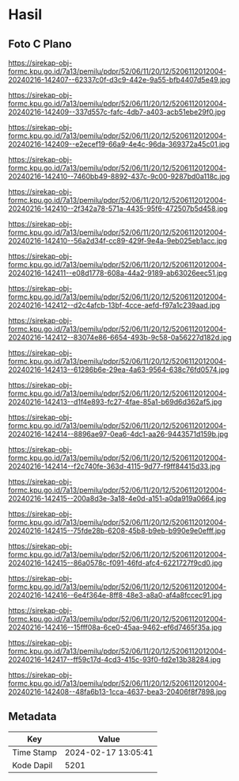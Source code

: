 # Hasil

## Foto C Plano

https://sirekap-obj-formc.kpu.go.id/7a13/pemilu/pdpr/52/06/11/20/12/5206112012004-20240216-142407--62337c0f-d3c9-442e-9a55-bfb4407d5e49.jpg

https://sirekap-obj-formc.kpu.go.id/7a13/pemilu/pdpr/52/06/11/20/12/5206112012004-20240216-142409--337d557c-fafc-4db7-a403-acb51ebe29f0.jpg

https://sirekap-obj-formc.kpu.go.id/7a13/pemilu/pdpr/52/06/11/20/12/5206112012004-20240216-142409--e2ecef19-66a9-4e4c-96da-369372a45c01.jpg

https://sirekap-obj-formc.kpu.go.id/7a13/pemilu/pdpr/52/06/11/20/12/5206112012004-20240216-142410--7460bb49-8892-437c-9c00-9287bd0a118c.jpg

https://sirekap-obj-formc.kpu.go.id/7a13/pemilu/pdpr/52/06/11/20/12/5206112012004-20240216-142410--2f342a78-571a-4435-95f6-472507b5d458.jpg

https://sirekap-obj-formc.kpu.go.id/7a13/pemilu/pdpr/52/06/11/20/12/5206112012004-20240216-142410--56a2d34f-cc89-429f-9e4a-9eb025eb1acc.jpg

https://sirekap-obj-formc.kpu.go.id/7a13/pemilu/pdpr/52/06/11/20/12/5206112012004-20240216-142411--e08d1778-608a-44a2-9189-ab63026eec51.jpg

https://sirekap-obj-formc.kpu.go.id/7a13/pemilu/pdpr/52/06/11/20/12/5206112012004-20240216-142412--d2c4afcb-13bf-4cce-aefd-f97a1c239aad.jpg

https://sirekap-obj-formc.kpu.go.id/7a13/pemilu/pdpr/52/06/11/20/12/5206112012004-20240216-142412--83074e86-6654-493b-9c58-0a56227d182d.jpg

https://sirekap-obj-formc.kpu.go.id/7a13/pemilu/pdpr/52/06/11/20/12/5206112012004-20240216-142413--61286b6e-29ea-4a63-9564-638c76fd0574.jpg

https://sirekap-obj-formc.kpu.go.id/7a13/pemilu/pdpr/52/06/11/20/12/5206112012004-20240216-142413--d1f4e893-fc27-4fae-85a1-b69d6d362af5.jpg

https://sirekap-obj-formc.kpu.go.id/7a13/pemilu/pdpr/52/06/11/20/12/5206112012004-20240216-142414--8896ae97-0ea6-4dc1-aa26-9443571d159b.jpg

https://sirekap-obj-formc.kpu.go.id/7a13/pemilu/pdpr/52/06/11/20/12/5206112012004-20240216-142414--f2c740fe-363d-4115-9d77-f9ff84415d33.jpg

https://sirekap-obj-formc.kpu.go.id/7a13/pemilu/pdpr/52/06/11/20/12/5206112012004-20240216-142415--200a8d3e-3a18-4e0d-a151-a0da919a0664.jpg

https://sirekap-obj-formc.kpu.go.id/7a13/pemilu/pdpr/52/06/11/20/12/5206112012004-20240216-142415--75fde28b-6208-45b8-b9eb-b990e9e0efff.jpg

https://sirekap-obj-formc.kpu.go.id/7a13/pemilu/pdpr/52/06/11/20/12/5206112012004-20240216-142415--86a0578c-f091-46fd-afc4-6221727f9cd0.jpg

https://sirekap-obj-formc.kpu.go.id/7a13/pemilu/pdpr/52/06/11/20/12/5206112012004-20240216-142416--6e4f364e-8ff8-48e3-a8a0-af4a8fccec91.jpg

https://sirekap-obj-formc.kpu.go.id/7a13/pemilu/pdpr/52/06/11/20/12/5206112012004-20240216-142416--15fff08a-6ce0-45aa-9462-ef6d7465f35a.jpg

https://sirekap-obj-formc.kpu.go.id/7a13/pemilu/pdpr/52/06/11/20/12/5206112012004-20240216-142417--ff59c17d-4cd3-415c-93f0-fd2e13b38284.jpg

https://sirekap-obj-formc.kpu.go.id/7a13/pemilu/pdpr/52/06/11/20/12/5206112012004-20240216-142408--48fa6b13-1cca-4637-bea3-20406f8f7898.jpg


## Metadata

| Key        | Value               |
| ---------- | ------------------- |
| Time Stamp | 2024-02-17 13:05:41 |
| Kode Dapil | 5201                |




